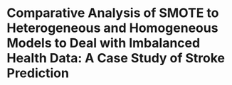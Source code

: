 # Comparative Analysis of SMOTE to Heterogeneous and Homogeneous Models to Deal with Imbalanced Health Data: A Case Study of Stroke Prediction

